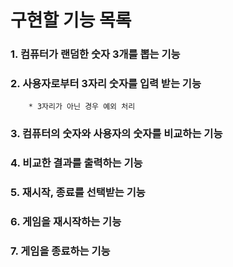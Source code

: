 # 구현할 기능 목록

### 1. 컴퓨터가 랜덤한 숫자 3개를 뽑는 기능
### 2. 사용자로부터 3자리 숫자를 입력 받는 기능
        * 3자리가 아닌 경우 예외 처리
### 3. 컴퓨터의 숫자와 사용자의 숫자를 비교하는 기능
### 4. 비교한 결과를 출력하는 기능
### 5. 재시작, 종료를 선택받는 기능
### 6. 게임을 재시작하는 기능
### 7. 게임을 종료하는 기능